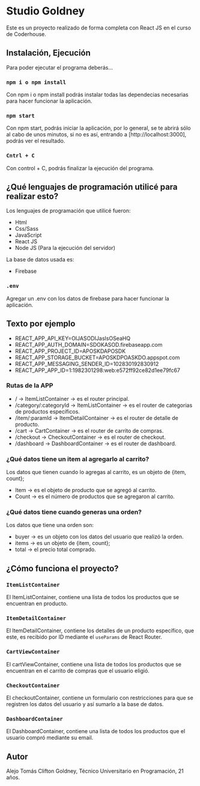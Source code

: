 # Studio Goldney

Este es un proyecto realizado de forma completa con React JS en el curso de Coderhouse.

## Instalación, Ejecución

Para poder ejecutar el programa deberás...

### `npm i o npm install`

Con npm i o npm install podrás instalar todas las dependecias necesarias para hacer funcionar la aplicación.

### `npm start`

Con npm start, podrás iniciar la aplicación, por lo general, se te abrirá sólo al cabo de unos minutos, si no es así, entrando a [http://localhost:3000], podrás ver el resultado.

### `Cntrl + C`

Con control + C, podrás finalizar la ejecución del programa.

## ¿Qué lenguajes de programación utilicé para realizar esto?

Los lenguajes de programación que utilicé fueron:

-   Html
-   Css/Sass
-   JavaScript
-   React JS
-   Node JS (Para la ejecución del servidor)

La base de datos usada es:

-   Firebase

### `.env`

Agregar un .env con los datos de firebase para hacer funcionar la aplicación.

## Texto por ejemplo

-   REACT_APP_API_KEY=OIJASODIJasIsOSeaHQ
-   REACT_APP_AUTH_DOMAIN=SDOKASOD.firebaseapp.com
-   REACT_APP_PROJECT_ID=APOSKDAPOSDK
-   REACT_APP_STORAGE_BUCKET=APOSKDPOASKDO.appspot.com
-   REACT_APP_MESSAGING_SENDER_ID=102830192830912
-   REACT_APP_APP_ID=1:1982301298:web:e572ff92ce82d1ee79fc67

### Rutas de la APP

-   / -> ItemListContainer -> es el router principal.
-   /category/:categoryId -> ItemListContainer -> es el router de categorias de productos específicos.
-   /item/:paramId -> ItemDetailContainer -> es el router de detalle de producto.
-   /cart -> CartContainer -> es el router de carrito de compras.
-   /checkout -> CheckoutContainer -> es el router de checkout.
-   /dashboard -> DashboardContainer -> es el router de dashboard.

### ¿Qué datos tiene un item al agregarlo al carrito?

Los datos que tienen cuando lo agregas al carrito, es un objeto de {item, count};

-   Item -> es el objeto de producto que se agregó al carrito.
-   Count -> es el número de productos que se agregaron al carrito.

### ¿Qué datos tiene cuando generas una orden?

Los datos que tiene una orden son:

-   buyer -> es un objeto con los datos del usuario que realizó la orden.
-   items -> es un objeto de {item, count};
-   total -> el precio total comprado.

## ¿Cómo funciona el proyecto?

### `ItemListContainer`

El ItemListContainer, contiene una lista de todos los productos que se encuentran en producto.

### `ItemDetailContainer`

El ItemDetailContainer, contiene los detalles de un producto específico, que este, es recibido por ID mediante el `useParams` de React Router.

### `CartViewContainer`

El cartViewContainer, contiene una lista de todos los productos que se encuentran en el carrito de compras que el usuario eligió.

### `CheckoutContainer`

El checkoutContainer, contiene un formulario con restricciones para que se registren los datos del usuario y así sumarlo a la base de datos.

### `DashboardContainer`

El DashboardContainer, contiene una lista de todos los productos que el usuario compró mediante su email.

## Autor

Alejo Tomás Clifton Goldney, Técnico Universitario en Programación, 21 años.
